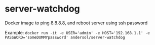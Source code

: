 # server-watchdog
Docker image to ping 8.8.8.8, and reboot server using ssh password

Example: ```docker run -it -e USER='admin' -e HOST='192.168.1.1' -e PASSWORD='someDUMMYpassword' andersol/server-watchdog```
